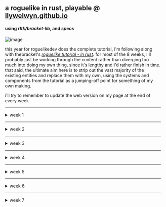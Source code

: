 ## a roguelike in rust, playable @ [llywelwyn.github.io](https://llywelwyn.github.io/)

#### using _rltk/bracket-lib_, and _specs_

![image](https://github.com/Llywelwyn/rust-rl/assets/82828093/b05e4f0b-2062-4abe-9fee-c679f9ef420d)

this year for roguelikedev does the complete tutorial, i'm following along with thebracket's [_roguelike tutorial - in rust_](https://bfnightly.bracketproductions.com). for most of the 8 weeks, i'll probably just be working through the content rather than diverging too much into doing my own thing, since it's lengthy and i'd rather finish in time. that said, the ultimate aim here is to strip out the vast majority of the existing entities and replace them with my own, using the systems and components from the tutorial as a jumping-off point for something of my own making.

i'll try to remember to update the web version on my page at the end of every week

---

<details>
<summary>week 1</summary>
  
- brogue-like colours
  - i was staring at a horrible-looking game for a while as i tried to figure out how to make it look nice, before deciding to try the brogue method of colour offsets. when a map is generated, it also generates a red, green, and blue offset value for every tile on the map, and applies them during rendering. after making that change i started to miss the previous hue, so i combined the two. as it stands, every tile starts off a subtle green/blue, has rgb offsets applied on top of that, and then has the actual tile colour applied. and it ends up making something like this

    ![image](https://github.com/Llywelwyn/rust-rl/assets/82828093/2ded4eb7-b758-4022-8fee-fdf12673cf0e)

- fov
  - decided to use bracket-lib's symmetric shadowcasting for common viewsheds (i.e. sight)
  - and implemented elig's [raycasting](https://www.roguebasin.com/index.php/Eligloscode) algorithm for any viewsheds that _dont_ need that level of detail. symmetric is great, but when it comes to viewsheds that often _aren't_ symmetric in the first place, it's not really necessary (i.e. it's not often you've got two people with: the same additional viewshed, both within range, etc.). doing it this way comes with the benefit of being able to easily define what blocks a viewshed, rather than having to make a whole new BaseMap to work through bracket-lib

- telepaths and having brains
  - telepathy! a personal favourite rl feature, so i thought it'd be a cool test of the raycasting. right now it's simple, since the point was really just making sure the raycasting worked: there's a component for _being a telepath_, and for _having a mind_. if someone has telepathy, they'll see every entity with a mind within a given radius (defined by their telepath component), even through walls.

    ![image](https://github.com/Llywelwyn/rust-rl/assets/82828093/d55d5df4-267c-4dd5-b166-8417f58365af)
    
- atomised spawn tables
  - i tried figuring out how often things would spawn by just looking at the weighted tables, and i had no idea at a glance, so i replaced it with category tables. right now it's just rolling for an entity or a mob, and then rolling on the right table from there, but at least it means easily being able to see how often something will spawn. on average right now, there's 1 item : 3 mobs

</details>

---

<details>
  <summary>week 2</summary>
  
- most of section 3 - generating maps
  - this week was mostly just working away at the mapgen stuff. getting all the algorithms in, chaining builders, being able to do prefabs. whenever i got bored i just opened rexpaint and toyed around with making simple vaults.
  
- 8-bit walls
  - i wasn't happy with how the walls looked, so i made the masks 8-bit instead of just 4-, which means being able to be a lot more specific with which glyphs are used. mainly it means no more grids of ╬. this comes with a side-effect of magic mapping looking a lot better.

    ![wall bitmask before-and-after](https://github.com/Llywelwyn/rust-rl/assets/82828093/6568d203-e0b0-4c68-ad81-fe2d5c2f0ac3)

</details>

---

<details>
  <summary>week 3</summary>

- (better) vault loot
  - moved over to using raws and atomised spawn tables into a bunch of sub-categories in the process, like wands, equipment, potions, etc. now there's options for rolling just out of subsets of items - useful for adding a specific spawn to a vault, or ensuring there's always an amount of food on a given level, etc. can also use this in the future for categorising groups of mobs, to only spawn x mobtype on a given map too.
  
    ![image](https://github.com/Llywelwyn/rust-rl/assets/82828093/32b73494-2d70-424f-a551-fe911c66ef9b)


- actions with directions
  - made a new runstate that prompts the player to pick a direction, and takes a function as an argument. after the player picks a direction, it calls the function with that direction as the args. right now it's being used for door stuff, but now it'll be super easy to make anything else that needs the same parameters
    
    ![week 3 - kicking doors](https://github.com/Llywelwyn/rust-rl/assets/82828093/561135cc-87ae-4e19-b065-486c3736542d)


- ui stuff
  - there's a help screen now with controls, accessed with [?], and a death screen that actually logs some stuff
    
    ![image](https://github.com/Llywelwyn/rust-rl/assets/82828093/cedd471d-8f5c-4a94-9ea1-6999fc56372d)
  - finally, identical items in the inventory stack. i waited with this until figuring out a way that would work with extra parameters in the future like BUC. current solution is using a BTreeMap with a tuple containing the parameters that need to be the same (right now just the name) as the key, and the number of those items in the inventory as the value.
  - wand uses are tracked now with a number of asterisks next to their name -- i'll change this once i add in identification
    
    ![image](https://github.com/Llywelwyn/rust-rl/assets/82828093/98d15bee-e825-47ea-9ef8-04d8312f00af)

</details>

---

<details>
  <summary>week 4</summary>

- d20/hacklike combat overhaul
  - the framework for levels, attributes, and skills are all in, as well as a lot of the associated systems. it now uses a system that trends way closer to the -hack brand of roguelikes (it's almost identical). i thought about doing something more novel just because then i could say i made it on my own, but then i decided i'd rather lean on the 35 years of balance tweaks nethack has had than start all over from scratch. not having to worry so much about balance gives me time to do other stuff, and i think the familiarity for players will be nice too. my favourite addition is a MULTIATTACK flag for mobs - if they have it, they'll use all their natural attacks in a turn instead of picking a random one
 
- extremely free-form loot tables (like rats spawning... lambs?)
  - i realised my loot table structure wasn't very different from the spawn tables i'd been using for mapgen. other than one field, the structures were identical, so i decided to massively generalise how loot spawning works. instead of only allowing mobs to drop items from the specifically defined loot tables, they now have the capability to drop _anything_ from _any_ table -- for example, an animal can drop stuff from the animal drop table, or it could be set to drop a random scroll, or literally any other entity... including other mobs! i decided to test this with rats that had a 25% chance to "drop" anything from the _mobs_ spawn table on death. in this case, one rat left behind a lamb, and another left behind a fawn.
 
    ![image](https://github.com/Llywelwyn/rust-rl/assets/82828093/b4c79e09-e8a7-4303-a9e8-bee03afb7afe)

- and a huge visual overhaul!
  - a whole new ui, a new font (a 14x16 curses variant), a system to spawn particles on a delay for proper - if basic - animation, and a couple new features to fill in the expanded ui space (like being able to see a list of entities in view on the sidebar).

   ![week 4 - visual overhaul](https://github.com/Llywelwyn/rust-rl/assets/82828093/8b6485af-a7a5-4102-9df1-896538cf8e50)

</details>

---

<details>
  <summary>week 5</summary>

- not a whole lot
  - busy week for me, so the only things i managed this week were finishing up some small things from the previous week. i started on combining logs that happen on the same tick (You hit the goblin. The goblin hits you.), and fixed up the _chance to spawn a guy each turn_ system to work with the groupsize flags, so there's a chance to spawn a pack of creatures each game turn rather than packs only spawning on map generation.

</details>

---

<details>
  <summary>week 6</summary>

- visuals (contd.)
  - i'll start here, because it pretty much shows all the other things i did this week in the one image. the biggest change is nixing the rainbow colours i did in week 4 - having all the names on the sidebar and inventory be coloured by the colour of their glyph made for a difficult to parse ui. i swapped everything out for being coloured by their rarity (white for common and nonmagical items, grey for unidentified, and green-to-gold for uncommon-legendary rarities), and decided to add the glyph of the entity beside the name. overall, a big win i think. it provides more information more cleanly.
  
  ![image](https://github.com/Llywelwyn/rust-rl/assets/82828093/af1c7821-d32d-4914-82f1-4422e1bef680)

- backtracking
  - short and sweet, maps are persistent now. entities don't get deleted when you descend, they just get frozen, and you can return anytime. stair-dancing is a thing now, and something i haven't decided how to handle yet.
 
- item identification (no BUC yet!)
  - unique schemes for unidentified items in the big categories (i.e. "effervescent green potions", "octagonal wands", and "GIB BERISH scrolls"), as well as the option of defining one-off obfuscated names for special cases

- encumbrance
  - varying levels of being overweight, with the limit determined by strength, slowing entities down by ~25% per level over unencumbered. right now it's pretty forgiving, and i'd probably like it to stay that way. my ideal balance here would be roughly how it ends up in 5e DnD: everyone can carry a good supply of consumables, but strength characters usually don't carry a much higher quantity of items than anyone else, because the strongest armour is extremely heavy. sort of like a soft strength requirement for the heaviest gear - rather than requiring specific stats or levels to equip it, it's heavy enough that you need to be strong to lug it around. but if someone weaker wanted to, they could, they'd just have to leave some other items behind to do so. or take the speed penalty for being encumbered

</details>

---

<details>
  <summary>week 7</summary>

- character creation!
  - it doesn't look too pretty yet, but i managed to get it done in time. classes and ancestries are selectable, with ancestries determining some intrinsic bonuses (dwarves are hardy, catfolk are fast and have claws, etc.) and attribute maximums, and classes determining starting equipment and the actual attribute rolls. along with this, i expanded entity reactions - now a shared ancestry is taken into account first of all, and it checks faction if it doesn't manage to find anything. this means humans wont attack other humans, dwarves wont be attacked by gnomes and other dwarves, etc.
  
  [image here]

- better AI
   - straight from thebracket, with a handful of tweaks of my own, i've finally atomised AI into adjacent, visible, chase, flee, and default systems. most notably,rather than hostile mobs attacking everything and passive mobs doing nothing, every mob has a faction, and most mobs have an ancestry. like mentioned above, mobs will take all this into account when determining how they want to react to any other entity. i see a lot of places to expand on this in the future, like going into alignments and other increasingly-specific reasons why any entity might want to murder another. or make friends with them. taming comes to mind here.
 
- an effects system
  - instead of randomly doing things all around the codebase, everything is in the process of being moved over to an effects system. to put it very simply, there's a big list of every effect that needs to take place on the next tick, and each tick the queue is iterated through, the next effect is checked against a list of every entity that died this turn to make sure that it should still take place (no dead mobs still getting their attacks off), and then it makes the event happen if appropriate. if not, it just gets tossed out. it's all super modular, so effects can pretty much be applied to everything. the same damage and targeting effects work for item use and traps going off, or an entity swinging their sword, for example. i made use of this new system by adding in some aoe scrolls, like mass function and mass healing.

- better logging
  - it's still in process, but i'm making every entity name in chat use the proper colour now, and working with the effects system to combine relevant logs all into one line, and make them more specific. generally i'm trying not to include too many numbers in the log; it's just personal preference, but i don't like seeing exactly how much damage every hit has done - i'd rather just see my health bar go up or down, or tell by seeing how fast a mob dies. this took *too much* fumbling with the function that renders my log to the screen, but now it's fixed and works a lot better than before, so it was definitely worth it.

  [image here]

</details>
